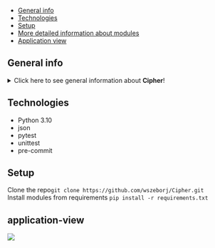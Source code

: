* [General info](#general-info)
* [Technologies](#technologies)
* [Setup](#setup)
* [More detailed information about modules](#more-detailed-information-about-modules)
* [Application view](#application-view)

## General info

<details>
<summary>Click here to see general information about <b>Cipher</b>!</summary>
<b>Cipher</b> is a powerful application designed to encrypt and decrypt any text using the Caesar Cipher rot13 and rot47 algorithms. With Cipher, users can easily encode and decode messages that include both upper and lower case letters as well as numbers.

One of the most useful features of Cipher is its ability to store all previously developed words in a buffer. This
buffer can be easily saved to a file, so that users can access their encrypted or decrypted messages at any time.
Additionally, users can load previously saved files and import all of the previously developed words back into the
buffer.

The buffer in Cipher is organized to include not only the developed words, but also the status (encrypted or decrypted)
and the type of encryption used (rot13 or rot47). This allows users to easily keep track of their work and ensures that
they can quickly find the information they need.

With its powerful encryption capabilities and easy-to-use interface, Cipher is an essential tool for anyone who needs to
send or receive sensitive information securely.
</details>

## Technologies

<ul>
<li>Python 3.10</li>
<li>json</li>
<li>pytest</li>
<li>unittest</li>
<li>pre-commit</li>
</ul>

## Setup

Clone the repo```git clone https://github.com/wszeborj/Cipher.git```
<br/>
Install modules from requirements ```pip install -r requirements.txt```<br/>

## application-view

<img src=”https://user-images.githubusercontent.com/81390714/233806329-c2a23ca6-81db-4221-8f0b-e78d04769ecd.png” width=”50%” height=”50%”>
